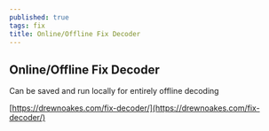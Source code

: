```yaml
---
published: true
tags: fix
title: Online/Offline Fix Decoder
---
```

## Online/Offline Fix Decoder

Can be saved and run locally for entirely offline decoding

[https://drewnoakes.com/fix-decoder/](https://drewnoakes.com/fix-decoder/)